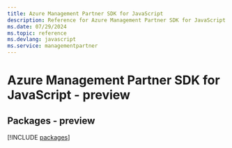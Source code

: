 ```yaml
---
title: Azure Management Partner SDK for JavaScript
description: Reference for Azure Management Partner SDK for JavaScript
ms.date: 07/29/2024
ms.topic: reference
ms.devlang: javascript
ms.service: managementpartner
---
```

# Azure Management Partner SDK for JavaScript - preview
## Packages - preview
[!INCLUDE [packages](management-partner-index.md)]